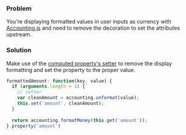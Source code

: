 ### Problem

You're displaying formatted values in user inputs as currency with
[Accounting.js][accounting] and need to remove the decoration to set the
attributes upstream.

### Solution

Make use of the [computed property's setter][setters] to remove the
display formatting and set the property to the proper value.

```js
formattedAmount: function(key, value) {
  if (arguments.length > 1) {
    // setter
    var cleanAmount = accounting.unformat(value);
    this.set('amount', cleanAmount);
  }
  
  return accounting.formatMoney(this.get('amount'));
}.property('amount')
```

<!---#### Example

<a class="jsbin-embed" href="http://emberjs.jsbin.com/AqeVuZI/2/embed?live">JS Bin</a>-->
[setters]: /guides/object-model/computed-properties/
[accounting]: http://josscrowcroft.github.io/accounting.js/


